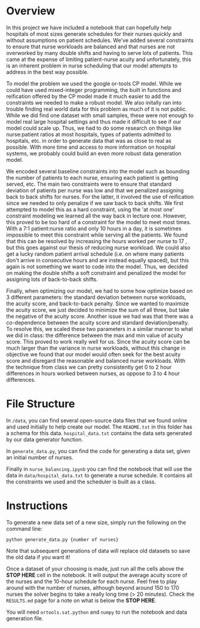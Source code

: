 # Overview
In this project we have included a notebook that can hopefully help hospitals of most sizes generate schedules for their nurses quickly
and without assumptions on patient schedules. We've added several constraints to ensure that nurse workloads are balanced and that nurses
are not overworked by many double shifts and having to serve lots of patients. This came at the expense of limiting patient-nurse acuity and unfortunately, this is an inherent problem in nurse scheduling that our model attempts to address in the best way possible.

To model the problem we used the google or-tools CP model. While we could have used mixed-integer programming, the built in functions and reification offered by the CP model made it much easier to add the constraints we needed to make a robust model. We also initally ran into trouble finding real world data for this problem as much of it is not public. While we did find one dataset with small samples, these were not enough to model real large hospital settings and thus made it difficult to see if our model could scale up. Thus, we had to do some research on things like nurse:patient ratios at most hospitals, types of patients admitted to hospitals, etc. in order to generate data that was as close to real as possible. With more time and access to more information on hospital systems, we probably could build an even more robust data generation model.

We encoded several baseline constraints into the model such as bounding the number of patients to each nurse, ensuring each patient is getting served, etc. The main two constraints were to ensure that standard deviation of patients per nurse was low and that we penalized assigning back to back shifts for nurses. For the latter, it involved the use of reification since we needed to only penalize if we saw back to back shifts. We first attempted to model this as a hard constraint, using the 'at most one' constraint modeling we learned all the way back in lecture one. However, this proved to be too hard of a constraint for the model to meet most times. With a 7:1 patient:nurse ratio and only 10 hours in a day, it is sometimes impossible to meet this constraint while serving all the patients. We found that this can be resolved by increasing the hours worked per nurse to 17 , but this goes against our thesis of reducing nurse workload. We could also get a lucky random patient arrival schedule (i.e. on where many patients don't arrive in consecutive hours and are instead equally spaced), but this again is not something we want to code into the model. Thus, we decided on making the double shifts a soft constraint and penalized the model for assigning lots of back-to-back shifts.

Finally, when optimizing our model, we had to some how optimize based on 3 different parameters: the standard deviation between nurse workloads, the acuity score, and back-to-back penalty. Since we wanted to maximize the acuity score, we just decided to minimize the sum of all three, but take the negative of the acuity score. Another issue we had was that there was a co-dependence between the acuity score and standard deviation/penalty. To resolve this, we scaled these two parameters in a similar manner to what we did in class: the difference between the max and min value of acuity score. This proved to work really well for us. Since the acuity score can be much larger than the variance in nurse workloads, without this change in objective we found that our model would often seek for the best acuity score and disregard the reasonable and balanced nurse workloads. With the technique from class we can pretty consistently get 0 to 2 hour differences in hours worked between nurses, as oppose to 3 to 4 hour differences.

# File Structure
In `/data`, you can find several open-source data files that we found online and used initially to help create our model. The `README.txt` in this folder has a schema for this data. `hospital_data.txt` contains the data sets generated by our data generator function.

In `generate_data.py`, you can find the code for generating a data set, given an initial number of nurses. 

Finally in ```nurse_balancing.ipynb``` you can find the notebook that will use the data in ```data/hospital_data.txt``` to generate a nurse schedule. It contains all the constraints we used and the scheduler is built as a class. 

# Instructions
To generate a new data set of a new size, simply run the following on the command line:
```
python generate_data.py {number of nurses}
``` 
Note that subsequent generations of data will replace old datasets so save the old data if you want it!

Once a dataset of your choosing is made, just run all the cells above the **STOP HERE** cell in the notebook. It will output the average acuity score of the nurses and the 10-hour schedule for each nurse. Feel free to play around with the number of nurses, although beyond around 150 to 170 nurses the solver begins to take a really long time (> 20 minutes). Check the `RESULTS.md` page for a note on what is below the **STOP HERE**.

You will need ```ortools.sat.python``` and ```numpy``` to run the notebook and data generation file.



